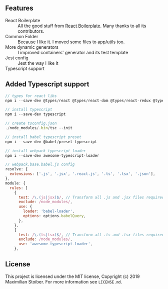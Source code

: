 ## Features

<dl>
  <dt>React Boilerplate</dt>
  <dd>All the good stuff from <a href="https://github.com/react-boilerplate/react-boilerplate">React Boilerplate</a>. Many thanks to all its contributors.</dd>

  <dt>Common Folder</dt>
  <dd>Because I like it. I moved some files to app/utils too.</dd>

  <dt>More dynamic generators</dt>
  <dd>I improved containers' generator and its test template</dd>

  <dt>Jest config</dt>
  <dd>Jest the way I like it</dd>

  <dt>Typescript support</td>
</dl>

## Added Typescript support

```javascript
// types for react libs
npm i --save-dev @types/react @types/react-dom @types/react-redux @types/react-router-dom

// install typescript
npm i --save-dev typescript

// create tsconfig.json
./node_modules/.bin/tsc --init

// install babel typescript preset
npm i --save-dev @babel/preset-typescript

// install webpack typescript loader
npm i --save-dev awesome-typescript-loader

// webpack.base.babel.js config
resolve: {
  extensions: ['.js', '.jsx', '.react.js', '.ts', '.tsx', '.json'],
},
module: {
  rules: [
    {
      test: /\.(js|jsx)$/, // Transform all .js and .jsx files required somewhere with Babel
      exclude: /node_modules/,
      use: {
        loader: 'babel-loader',
        options: options.babelQuery,
      },
    },
    {
      test: /\.(ts|tsx)$/, // Transform all .ts and .tsx files required somewhere with awesome-typescript-loader
      exclude: /node_modules/,
      use: 'awesome-typescript-loader',
    },
```
## License

This project is licensed under the MIT license, Copyright (c) 2019 Maximilian
Stoiber. For more information see `LICENSE.md`.
